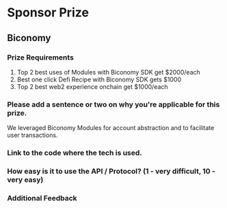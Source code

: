 # Sponsor Prize

## Biconomy

### Prize Requirements

1. Top 2 best uses of Modules with Biconomy SDK get $2000/each 
2. Best one click Defi Recipe with Biconomy SDK gets $1000 
3. Top 2 best web2 experience onchain get $1000/each

### Please add a sentence or two on why you're applicable for this prize.

We leveraged Biconomy Modules for account abstraction and to facilitate user transactions. 

### Link to the code where the tech is used.

### How easy is it to use the API / Protocol? (1 - very difficult, 10 - very easy)

### Additional Feedback
